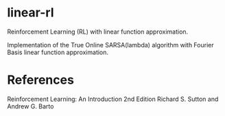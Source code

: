 # linear-rl

Reinforcement Learning (RL) with linear function approximation.

Implementation of the True Online SARSA(lambda) algorithm with Fourier Basis linear function approximation.

# References

Reinforcement Learning: An Introduction 2nd Edition
Richard S. Sutton and Andrew G. Barto